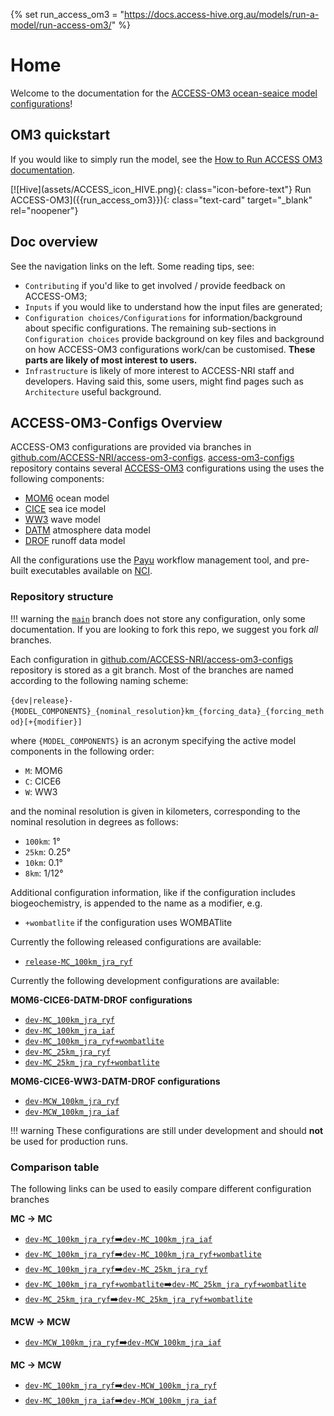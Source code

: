 {% set run_access_om3 = "https://docs.access-hive.org.au/models/run-a-model/run-access-om3/" %}

# Home

Welcome to the documentation for the [ACCESS-OM3 ocean-seaice model configurations](https://github.com/ACCESS-NRI/access-om3-configs)! 

## OM3 quickstart 
If you would like to simply run the model, see the [How to Run ACCESS OM3 documentation](https://docs.access-hive.org.au/models/run-a-model/run-access-om3/). 

<div class="text-card-group" markdown>
[![Hive](assets/ACCESS_icon_HIVE.png){: class="icon-before-text"} Run ACCESS-OM3]({{run_access_om3}}){: class="text-card" target="_blank" rel="noopener"}
</div>

## Doc overview

See the navigation links on the left. Some reading tips, see:

 - `Contributing` if you'd like to get involved / provide feedback on ACCESS-OM3;
 - `Inputs` if you would like to understand how the input files are generated;
 - `Configuration choices/Configurations` for information/background about specific configurations. The remaining sub-sections in `Configuration choices` provide background on key files and background on how ACCESS-OM3 configurations work/can be customised. **These parts are likely of most interest to users.**
 - `Infrastructure` is likely of more interest to ACCESS-NRI staff and developers. Having said this, some users, might find pages such as `Architecture` useful background.

## ACCESS-OM3-Configs Overview
ACCESS-OM3 configurations are provided via branches in [github.com/ACCESS-NRI/access-om3-configs](https://github.com/ACCESS-NRI/access-om3-configs). [access-om3-configs](https://github.com/ACCESS-NRI/access-om3-configs) repository contains several [ACCESS-OM3](https://github.com/ACCESS-NRI/access-om3) configurations using the
uses the following components:

- [MOM6](https://mom6.readthedocs.io/) ocean model
- [CICE](https://cice-consortium-cice.readthedocs.io/en/) sea ice model
- [WW3](https://github.com/NOAA-EMC/WW3/wiki/About-WW3) wave model
- [DATM](https://escomp.github.io/CDEPS/versions/master/html/datm.html) atmosphere data model
- [DROF](https://escomp.github.io/CDEPS/versions/master/html/drof.html) runoff data model

All the configurations use the [Payu](https://payu.readthedocs.io/en/latest/) workflow management tool, and pre-built executables available on [NCI](https://nci.org.au/).

### Repository structure

!!! warning
    the [`main`](https://github.com/ACCESS-NRI/access-om3-configs/tree/main) branch does not store any configuration, only some documentation. If you are looking to fork this repo, we suggest you fork _all_ branches.

Each configuration in [github.com/ACCESS-NRI/access-om3-configs](https://github.com/ACCESS-NRI/access-om3-configs) repository is stored as a git branch. Most of the branches are named
according to the following naming scheme:

`{dev|release}-{MODEL_COMPONENTS}_{nominal_resolution}km_{forcing_data}_{forcing_method}[+{modifier}]`

where `{MODEL_COMPONENTS}` is an acronym specifying the active model components in the following order:

- `M`: MOM6
- `C`: CICE6
- `W`: WW3

and the nominal resolution is given in kilometers, corresponding to the nominal resolution in degrees as follows:

- `100km`: 1°
- `25km`: 0.25°
- `10km`: 0.1°
- `8km`: 1/12°

Additional configuration information, like if the configuration includes biogeochemistry, is appended to the name as a modifier, e.g.

- `+wombatlite` if the configuration uses WOMBATlite

Currently the following released configurations are available:

- [`release-MC_100km_jra_ryf`](https://github.com/ACCESS-NRI/access-om3-configs/tree/release-MC_25km_jra_ryf)

Currently the following development configurations are available:

**MOM6-CICE6-DATM-DROF configurations**

- [`dev-MC_100km_jra_ryf`](https://github.com/ACCESS-NRI/access-om3-configs/tree/dev-MC_100km_jra_ryf)
- [`dev-MC_100km_jra_iaf`](https://github.com/ACCESS-NRI/access-om3-configs/tree/dev-MC_100km_jra_iaf)
- [`dev-MC_100km_jra_ryf+wombatlite`](https://github.com/ACCESS-NRI/access-om3-configs/tree/dev-MC_100km_jra_ryf+wombatlite)
- [`dev-MC_25km_jra_ryf`](https://github.com/ACCESS-NRI/access-om3-configs/tree/dev-MC_25km_jra_ryf)
- [`dev-MC_25km_jra_ryf+wombatlite`](https://github.com/ACCESS-NRI/access-om3-configs/tree/dev-MC_25km_jra_ryf+wombatlite)

**MOM6-CICE6-WW3-DATM-DROF configurations**

- [`dev-MCW_100km_jra_ryf`](https://github.com/ACCESS-NRI/access-om3-configs/tree/dev-MCW_100km_jra_ryf)
- [`dev-MCW_100km_jra_iaf`](https://github.com/ACCESS-NRI/access-om3-configs/tree/dev-MCW_100km_jra_iaf)

!!! warning
    These configurations are still under development and should **not** be used for production runs.

### Comparison table
The following links can be used to easily compare different configuration branches

**MC → MC**

- [`dev-MC_100km_jra_ryf`➡️`dev-MC_100km_jra_iaf`](https://github.com/ACCESS-NRI/access-om3-configs/compare/dev-MC_100km_jra_ryf..dev-MC_100km_jra_iaf)
- [`dev-MC_100km_jra_ryf`➡️`dev-MC_100km_jra_ryf+wombatlite`](https://github.com/ACCESS-NRI/access-om3-configs/compare/dev-MC_100km_jra_ryf..dev-MC_100km_jra_ryf+wombatlite)
- [`dev-MC_100km_jra_ryf`➡️`dev-MC_25km_jra_ryf`](https://github.com/ACCESS-NRI/access-om3-configs/compare/dev-MC_100km_jra_ryf..dev-MC_25km_jra_ryf)
- [`dev-MC_100km_jra_ryf+wombatlite`➡️`dev-MC_25km_jra_ryf+wombatlite`](https://github.com/ACCESS-NRI/access-om3-configs/compare/dev-MC_100km_jra_ryf+wombatlite..dev-MC_25km_jra_ryf+wombatlite)
- [`dev-MC_25km_jra_ryf`➡️`dev-MC_25km_jra_ryf+wombatlite`](https://github.com/ACCESS-NRI/access-om3-configs/compare/dev-MC_25km_jra_ryf..dev-MC_25km_jra_ryf+wombatlite)

**MCW → MCW**

- [`dev-MCW_100km_jra_ryf`➡️`dev-MCW_100km_jra_iaf`](https://github.com/ACCESS-NRI/access-om3-configs/compare/dev-MCW_100km_jra_ryf..dev-MCW_100km_jra_iaf)

**MC → MCW**

- [`dev-MC_100km_jra_ryf`➡️`dev-MCW_100km_jra_ryf`](https://github.com/ACCESS-NRI/access-om3-configs/compare/dev-MC_100km_jra_ryf..dev-MCW_100km_jra_ryf)
- [`dev-MC_100km_jra_iaf`➡️`dev-MCW_100km_jra_iaf`](https://github.com/ACCESS-NRI/access-om3-configs/compare/dev-MC_100km_jra_iaf..dev-MCW_100km_jra_iaf)


